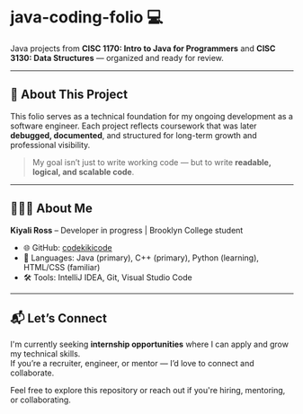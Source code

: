 # java-coding-folio 💻

Java projects from **CISC 1170: Intro to Java for Programmers** and **CISC 3130: Data Structures** — organized and ready for review.

---

## 📁 About This Project

This folio serves as a technical foundation for my ongoing development as a software engineer. Each project reflects coursework that was later **debugged, documented**, and structured for long-term growth and professional visibility.

> My goal isn’t just to write working code — but to write **readable, logical, and scalable code**.

---

## 👩🏽‍💻 About Me

**Kiyali Ross** – Developer in progress | Brooklyn College student 

- 🌐 GitHub: [codekikicode](https://github.com/codekikicode)  
- 🧠 Languages: Java (primary), C++ (primary), Python (learning), HTML/CSS (familiar)  
- 🛠️ Tools: IntelliJ IDEA, Git, Visual Studio Code  

---

## 📬 Let’s Connect

I'm currently seeking **internship opportunities** where I can apply and grow my technical skills.  
If you’re a recruiter, engineer, or mentor — I’d love to connect and collaborate.

Feel free to explore this repository or reach out if you're hiring, mentoring, or collaborating.

